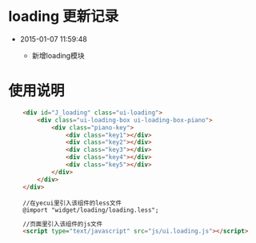 # loading 更新记录

- 2015-01-07 11:59:48

	- 新增loading模块


# 使用说明

```html
	<div id="J_loading" class="ui-loading">
		<div class="ui-loading-box ui-loading-box-piano">
			<div class="piano-key">
				<div class="key1"></div>
				<div class="key2"></div>
				<div class="key3"></div>
				<div class="key4"></div>
				<div class="key5"></div>
			</div>
		</div>
	</div>
```

```less
	//在yecui里引入该组件的less文件
	@import "widget/loading/loading.less";
```

```html
	//页面里引入该组件的js文件
	<script type="text/javascript" src="js/ui.loading.js"></script>
```